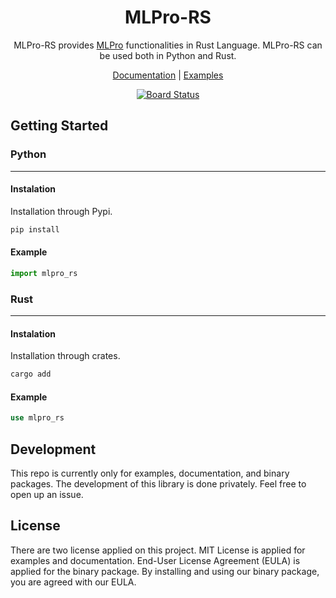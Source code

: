 <div align="center">

# MLPro-RS

MLPro-RS provides [MLPro](https://github.com/fhswf/MLPro) functionalities in Rust Language.  MLPro-RS can be used both in Python and Rust.

[Documentation](/docs) | [Examples](/examples)

[![Board Status](https://dev.azure.com/rdiprasetya/0f3d43f4-07c3-4697-98db-d20a27ee1a24/9968b292-38c6-492d-8aa7-d0661b97d5ca/_apis/work/boardbadge/98510532-84e6-4950-b7ba-4f532816e78d?columnOptions=1)](https://dev.azure.com/rdiprasetya/0f3d43f4-07c3-4697-98db-d20a27ee1a24/_boards/board/t/9968b292-38c6-492d-8aa7-d0661b97d5ca/Microsoft.RequirementCategory/)

</div>

## Getting Started

### Python

---

#### Instalation

Installation through Pypi.

```bash
pip install
```

#### Example

```python
import mlpro_rs
```

### Rust

---

#### Instalation

Installation through crates.

```bash
cargo add
```

#### Example

```rust
use mlpro_rs
```


## Development

This repo is currently only for examples, documentation, and binary packages. The development of this library is done privately. Feel free to open up an issue.

## License

There are two license applied on this project. MIT License is applied for examples and documentation. End-User License Agreement (EULA) is applied for the binary package. By installing and using our binary package, you are agreed with our EULA.

